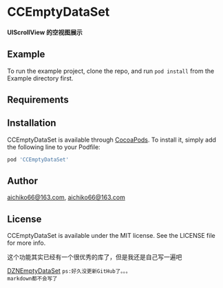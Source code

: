 # CCEmptyDataSet


#### UIScrollView 的空视图展示 

## Example

To run the example project, clone the repo, and run `pod install` from the Example directory first.

## Requirements

## Installation

CCEmptyDataSet is available through [CocoaPods](http://cocoapods.org). To install
it, simply add the following line to your Podfile:

```ruby
pod 'CCEmptyDataSet'
```

## Author

aichiko66@163.com, aichiko66@163.com

## License

CCEmptyDataSet is available under the MIT license. See the LICENSE file for more info.


这个功能其实已经有一个很优秀的库了，但是我还是自己写一遍吧

[DZNEmptyDataSet](https://github.com/dzenbot/DZNEmptyDataSet/tree/master/DZNEmptyDataSet) 
`ps:好久没更新GitHub了。。。  `  
    `markdown都不会写了`
